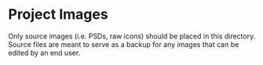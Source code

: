 # Project Images

Only source images (i.e. PSDs, raw icons) should be placed in this directory.  Source files are meant to serve as a backup for any images that can be edited by an end user.
